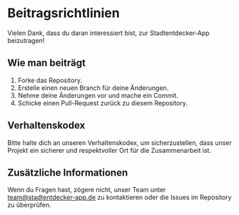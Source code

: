 # Beitragsrichtlinien

Vielen Dank, dass du daran interessiert bist, zur Stadtentdecker-App beizutragen!

## Wie man beiträgt
1. Forke das Repository.
2. Erstelle einen neuen Branch für deine Änderungen.
3. Nehme deine Änderungen vor und mache ein Commit.
4. Schicke einen Pull-Request zurück zu diesem Repository.

## Verhaltenskodex
Bitte halte dich an unseren Verhaltenskodex, um sicherzustellen, dass unser Projekt ein sicherer und respektvoller Ort für die Zusammenarbeit ist.

## Zusätzliche Informationen
Wenn du Fragen hast, zögere nicht, unser Team unter team@stadtentdecker-app.de zu kontaktieren oder die Issues im Repository zu überprüfen.